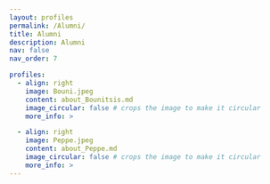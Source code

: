 ```yaml
---
layout: profiles
permalink: /Alumni/
title: Alumni
description: Alumni
nav: false
nav_order: 7

profiles:
  - align: right
    image: Bouni.jpeg
    content: about_Bounitsis.md
    image_circular: false # crops the image to make it circular
    more_info: >

  - align: right
    image: Peppe.jpeg
    content: about_Peppe.md
    image_circular: false # crops the image to make it circular
    more_info: >
---
```

